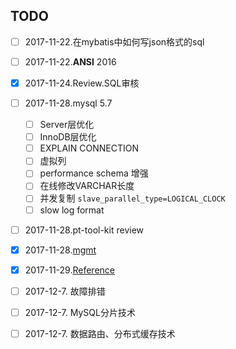 TODO
---

- [ ] 2017-11-22.在mybatis中如何写json格式的sql
- [ ] 2017-11-22.**ANSI** 2016
- [x] 2017-11-24.Review.SQL审核
- [ ] 2017-11-28.mysql 5.7
  - [ ] Server层优化
  - [ ] InnoDB层优化
  - [ ] EXPLAIN CONNECTION
  - [ ] 虚拟列
  - [ ] performance schema 增强
  - [ ] 在线修改VARCHAR长度
  - [ ] 并发复制 `slave_parallel_type=LOGICAL_CLOCK`
  - [ ] slow log format
- [ ] 2017-11-28.pt-tool-kit review
- [x] 2017-11-28.[mgmt](mgmt/Management.md)
- [x] 2017-11-29.[Reference](Reference.md)
- [ ] 2017-12-7. 故障排错
- [ ] 2017-12-7. MySQL分片技术
- [ ] 2017-12-7. 数据路由、分布式缓存技术

